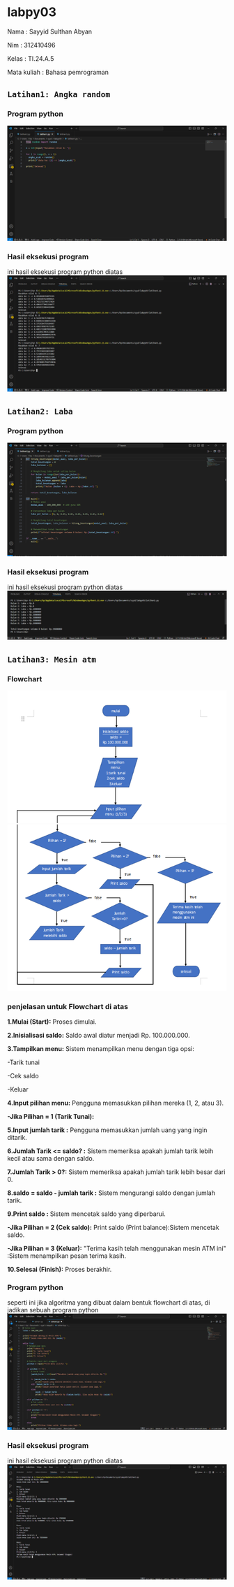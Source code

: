 # labpy03
Nama : Sayyid Sulthan Abyan <p>
Nim : 312410496 <p>
Kelas : TI.24.A.5 <p>
Mata kuliah : Bahasa pemrograman <p>

## `Latihan1: Angka random`
### Program python
![gambar1](screenshot/ft5.png)
### Hasil eksekusi program 
ini hasil eksekusi program python diatas
![gambar1](screenshot/ft6.png)

## `Latihan2: Laba`
### Program python
![gambar1](screenshot/ft7.png)
### Hasil eksekusi program 
ini hasil eksekusi program python diatas
![gambar1](screenshot/ft8.png)

## `Latihan3: Mesin atm`
### Flowchart
![gambar1](screenshot/ft1.png)
![gambar1](screenshot/ft2.png)

### penjelasan untuk Flowchart di atas
**1.Mulai (Start):** Proses dimulai. <p>
**2.Inisialisasi saldo:** Saldo awal diatur menjadi Rp. 100.000.000. <p>
**3.Tampilkan menu:** Sistem menampilkan menu dengan tiga opsi: <p>
-Tarik tunai <p>
-Cek saldo <p>
-Keluar <p>
**4.Input pilihan menu:** Pengguna memasukkan pilihan mereka (1, 2, atau 3). <p>
**-Jika Pilihan = 1 (Tarik Tunai):** <p>
**5.Input jumlah tarik :** Pengguna memasukkan jumlah uang yang ingin ditarik. <p>
**6.Jumlah Tarik <= saldo? :** Sistem memeriksa apakah jumlah tarik lebih kecil atau sama dengan saldo. <p>
**7.Jumlah Tarik > 0?:** Sistem memeriksa apakah jumlah tarik lebih besar dari 0. <p>
**8.saldo = saldo - jumlah tarik :** Sistem mengurangi saldo dengan jumlah tarik. <p>
**9.Print saldo :** Sistem mencetak saldo yang diperbarui. <p>
**-Jika Pilihan = 2 (Cek saldo):** Print saldo (Print balance):Sistem mencetak saldo. <p>
**-Jika Pilihan = 3 (Keluar):** "Terima kasih telah menggunakan mesin ATM ini" :Sistem menampilkan pesan terima kasih. <p>
**10.Selesai (Finish):** Proses berakhir. <p>

### Program python
seperti ini jika algoritma yang dibuat dalam bentuk flowchart di atas, di jadikan sebuah program python
![gambar1](screenshot/ft3.png)

### Hasil eksekusi program 
ini hasil eksekusi program python diatas
![gambar1](screenshot/ft4.png)
